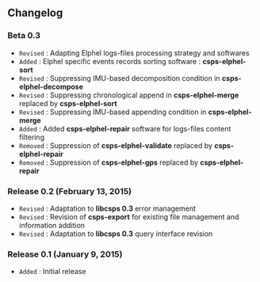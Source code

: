 ## Changelog

### Beta 0.3

- `Revised` : Adapting Elphel logs-files processing strategy and softwares
- `Added` : Elphel specific events records sorting software : **csps-elphel-sort**
- `Revised` : Suppressing IMU-based decomposition condition in **csps-elphel-decompose**
- `Revised` : Suppressing chronological append in **csps-elphel-merge** replaced by **csps-elphel-sort**
- `Revised` : Suppressing IMU-based appending condition in **csps-elphel-merge**
- `Added` : Added **csps-elphel-repair** software for logs-files content filtering
- `Removed` : Suppression of **csps-elphel-validate** replaced by **csps-elphel-repair**
- `Removed` : Suppression of **csps-elphel-gps** replaced by **csps-elphel-repair**

### Release 0.2 (February 13, 2015)

- `Revised` : Adaptation to **libcsps 0.3** error management
- `Revised` : Revision of **csps-export** for existing file management and information addition
- `Revised` : Adaptation to **libcsps 0.3** query interface revision

### Release 0.1 (January 9, 2015)

- `Added` : Initial release
